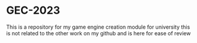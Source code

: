 # GEC-2023
This is a repository for my game engine creation module for university
this is not related to the other work on my github and is here for ease of review
